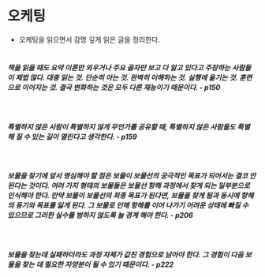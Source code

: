 # 오케팅

- 오케팅을 읽으면서 감명 깊게 읽은 글을 정리한다.
  <br /><br />

##### 책을 읽을 때도 요약 이론만 외우거나 주요 골자만 보고 다 알고 있다고 주장하는 사람들이 제법 많다. 대충 읽는 것. 단순히 아는 것. 완벽히 이해하는 것. 실행에 옮기는 것. 훈련으로 이어지는 것. 결국 변화하는 것은 모두 다른 재능이기 때문이다. - p150

<br />

##### 특별하지 않은 사람이 특별하지 않게 무언가를 공유할 때, 특별하지 않은 사람들도 특별해 질 수 있는 길이 열린다고 생각한다. - p159

<br />

##### 보물을 찾기에 앞서 명심해야 할 점은 보물이 보물선의 궁극적인 목표가 되어서는 결코 안 된다는 것이다. 여러 가지 형태의 보물들은 보물선 항해 과정에서 찾게 되는 일부분으로 인식해야 한다. 만약 보물이 보물선의 최종 목표가 된다면, 보물을 찾게 됨과 동시에 항해의 동기와 목표를 잃게 된다. 그 보물로 인해 항해를 이어 나가기 어려운 상태에 빠질 수 있으므로 그러한 실수를 범하지 않도록 늘 경계 해야 한다. - p206

<br />

##### 보물을 찾는데 실패하더라도 과정 자체가 값진 경험으로 남아야 한다. 그 경험이 다음 보물을 찾는 데 필요한 자양분이 될 수 있기 때문이다. - p222
